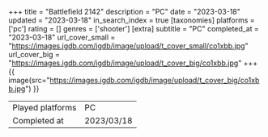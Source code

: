 +++
title = "Battlefield 2142"
description = "PC"
date = "2023-03-18"
updated = "2023-03-18"
in_search_index = true
[taxonomies]
platforms = ['pc']
rating = []
genres = ['shooter']
[extra]
subtitle = "PC"
completed_at = "2023-03-18"
url_cover_small = "https://images.igdb.com/igdb/image/upload/t_cover_small/co1xbb.jpg"
url_cover_big = "https://images.igdb.com/igdb/image/upload/t_cover_big/co1xbb.jpg"
+++
{{ image(src="https://images.igdb.com/igdb/image/upload/t_cover_big/co1xbb.jpg") }}

|              |            |
| ------------ | ---------- |
| Played platforms    | PC |
| Completed at | 2023/03/18 |



